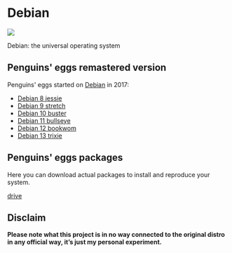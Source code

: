 # Debian
![](/img/debian.svg)

Debian: the universal operating system

## Penguins' eggs remastered version
Penguins' eggs started on <a href="Debian">Debian</a> in 2017:
* [Debian 8 jessie](https://sourceforge.net/projects/penguins-eggs/files/isos/debian/jessie/)
* [Debian 9 stretch](https://sourceforge.net/projects/penguins-eggs/files/isos/debian/stretch/)
* [Debian 10 buster](https://sourceforge.net/projects/penguins-eggs/files/isos/debian/buster/)
* [Debian 11 bullseye](https://sourceforge.net/projects/penguins-eggs/files/isos/debian/bullseye/)
* [Debian 12 bookwom](/debian/bookworm/)
* [Debian 13 trixie](/debian/trixie/)

## Penguins' eggs packages
Here you can download actual packages to install and reproduce your system.

[drive](https://drive.google.com/drive/folders/14s1JNNp9FW6oESWgIIPifglNB6eRbYko)

## Disclaim
__Please note what this project is in no way connected to the original distro in any official way, it’s just my personal experiment.__

